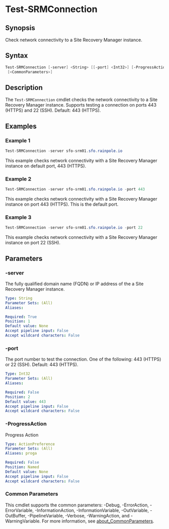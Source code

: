 # Test-SRMConnection

## Synopsis

Check network connectivity to a Site Recovery Manager instance.

## Syntax

```powershell
Test-SRMConnection [-server] <String> [[-port] <Int32>] [-ProgressAction <ActionPreference>]
 [<CommonParameters>]
```

## Description

The `Test-SRMConnection` cmdlet checks the network connectivity to a Site Recovery Manager instance.
Supports testing a connection on ports 443 (HTTPS) and 22 (SSH).
Default: 443 (HTTPS).

## Examples

### Example 1

```powershell
Test-SRMConnection -server sfo-srm01.sfo.rainpole.io
```

This example checks network connectivity with a Site Recovery Manager instance on default port, 443 (HTTPS).

### Example 2

```powershell
Test-SRMConnection -server sfo-srm01.sfo.rainpole.io -port 443
```

This example checks network connectivity with a Site Recovery Manager instance on port 443 (HTTPS). This is the default port.

### Example 3

```powershell
Test-SRMConnection -server sfo-srm01.sfo.rainpole.io -port 22
```

This example checks network connectivity with a Site Recovery Manager instance on port 22 (SSH).

## Parameters

### -server

The fully qualified domain name (FQDN) or IP address of the a Site Recovery Manager instance.

```yaml
Type: String
Parameter Sets: (All)
Aliases:

Required: True
Position: 1
Default value: None
Accept pipeline input: False
Accept wildcard characters: False
```

### -port

The port number to test the connection.
One of the following: 443 (HTTPS) or 22 (SSH).
Default: 443 (HTTPS).

```yaml
Type: Int32
Parameter Sets: (All)
Aliases:

Required: False
Position: 2
Default value: 443
Accept pipeline input: False
Accept wildcard characters: False
```

### -ProgressAction

Progress Action

```yaml
Type: ActionPreference
Parameter Sets: (All)
Aliases: proga

Required: False
Position: Named
Default value: None
Accept pipeline input: False
Accept wildcard characters: False
```

### Common Parameters

This cmdlet supports the common parameters: -Debug, -ErrorAction, -ErrorVariable, -InformationAction, -InformationVariable, -OutVariable, -OutBuffer, -PipelineVariable, -Verbose, -WarningAction, and -WarningVariable. For more information, see [about_CommonParameters](http://go.microsoft.com/fwlink/?LinkID=113216).

